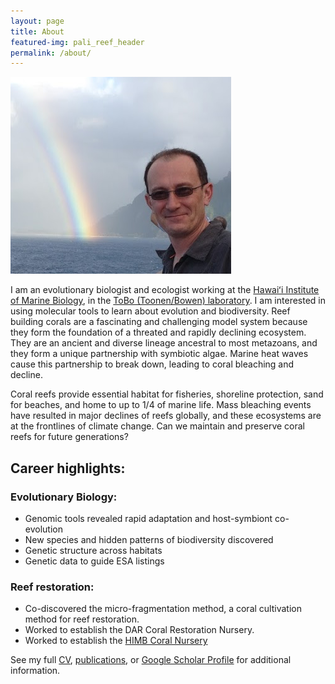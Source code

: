 ```yaml
---
layout: page
title: About
featured-img: pali_reef_header
permalink: /about/
---
```


![](/images/forsman.png)

I am an evolutionary biologist and ecologist working at the [Hawaiʻi Institute of Marine Biology](http://www.himb.hawaii.edu/), in the [ToBo (Toonen/Bowen) laboratory](http://tobolab.org/people/postdoctoral-researchers/zach-forsman/). I am interested in using molecular tools to learn about evolution and biodiversity. Reef building corals are a fascinating and challenging model system because they form the foundation of a threated and rapidly declining ecosystem. They are an ancient and diverse lineage ancestral to most metazoans, and they form a unique partnership with symbiotic algae. Marine heat waves cause this partnership to break down, leading to coral bleaching and decline.

Coral reefs provide essential habitat for fisheries, shoreline protection, sand for beaches, and home to up to 1/4 of marine life. Mass bleaching events have resulted in major declines of reefs globally, and these ecosystems are at the frontlines of climate change. Can we maintain and preserve coral reefs for future generations?



## Career highlights:
### Evolutionary Biology:
- Genomic tools revealed rapid adaptation and host-symbiont co-evolution
- New species and hidden patterns of biodiversity discovered
- Genetic structure across habitats
- Genetic data to guide ESA listings

### Reef restoration:
- Co-discovered the micro-fragmentation method, a coral cultivation method for reef restoration.
- Worked to establish the DAR Coral Restoration Nursery.
- Worked to establish the [HIMB Coral Nursery](/HIMB_Coral_Nursery/)

See my full [CV](/full_cf.pdf), [publications](/publications), or [Google Scholar Profile](https://scholar.google.com/citations?user=MyhFvt4AAAAJ&hl=en&authuser=1) for additional information.
